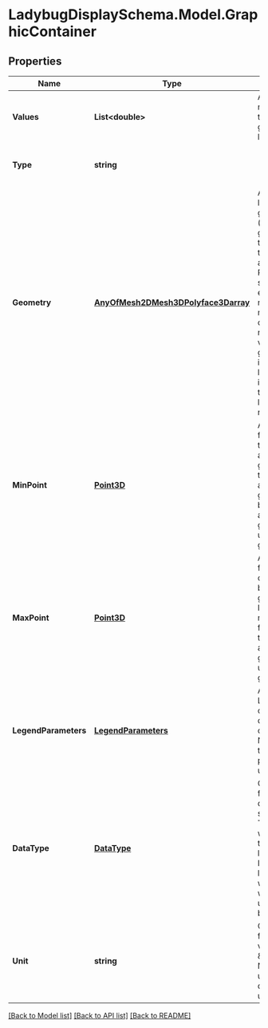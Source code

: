 
# LadybugDisplaySchema.Model.GraphicContainer

## Properties

Name | Type | Description | Notes
------------ | ------------- | ------------- | -------------
**Values** | **List&lt;double&gt;** | An list of numerical values that will be used to generate the legend and colors. | 
**Type** | **string** |  | [optional] [readonly] [default to "GraphicContainer"]
**Geometry** | [**AnyOfMesh2DMesh3DPolyface3Darray**](AnyOfMesh2DMesh3DPolyface3Darray.md) | An optional ladybug-geometry object (or list of ladybug-geometry objects) that is aligned with the input values. If a Mesh or Polyface is specified here, it is expected that the number of values match the number of faces or the number of vertices. If a list of geometry objects is specified (ie. a list of Point3Ds), it is expected that the length of this list align with the number of values. | [optional] 
**MinPoint** | [**Point3D**](Point3D.md) | A Point3D object for the minimum of the bounding box around the graphic geometry. If None, then there must be an input for geometry and the bounding box around this geometry will be used to set up the graphic container. | [optional] 
**MaxPoint** | [**Point3D**](Point3D.md) | A Point3D object for the maximum of the  bounding box around the graphic geometry. If None, then there must be an input for geometry and the bounding box around this geometry will be used to set up the graphic container. | [optional] 
**LegendParameters** | [**LegendParameters**](LegendParameters.md) | An Optional LegendParameters object to override default parameters of the legend. None indicates that default legend parameters will be used. | [optional] 
**DataType** | [**DataType**](DataType.md) | Optional DataType from the ladybug datatype subpackage (ie. Temperature()) , which will be used to assign default legend properties. If None, the legend associated with this object will contain no units unless a unit below is specified. | [optional] 
**Unit** | **string** | Optional text string for the units of the values. (ie. \&quot;C\&quot;). If None, the default units of the data_type will be used. | [optional] [default to ""]

[[Back to Model list]](../README.md#documentation-for-models)
[[Back to API list]](../README.md#documentation-for-api-endpoints)
[[Back to README]](../README.md)

